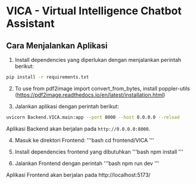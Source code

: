 # VICA - Virtual Intelligence Chatbot Assistant


## Cara Menjalankan Aplikasi

1. Install dependencies yang diperlukan dengan menjalankan perintah berikut:
  ```bash
  pip install -r requirements.txt
  ```
2. To use from pdf2image import convert_from_bytes, install poppler-utils (https://pdf2image.readthedocs.io/en/latest/installation.html)

3. Jalankan aplikasi dengan perintah berikut:
  ```bash
  uvicorn Backend.VICA.main:app --port 8000 --host 0.0.0.0 --reload
  ```

Aplikasi Backend akan berjalan pada `http://0.0.0.0:8000`.

4. Masuk ke direktori Frontend:
'''bash
cd frontend/VICA
'''

5. Install dependencies frontend yang dibutuhkan
'''bash
npm install
'''

6. Jalankan Frontend dengan perintah
'''bash
npm run dev
'''

Aplikasi Frontend akan berjalan pada http://localhost:5173/